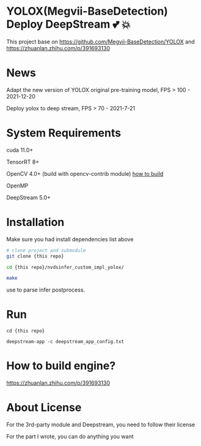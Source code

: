 <!--

 * @Description: YOLOX Deepstream
 * @Author: nanmi
 * @Date: 2021-07-21 16:23:35
 * @LastEditTime: 2021-07-21 16:23:35
 * @LastEditors: nanmi
 * @GitHub:github.com/nanmi
   -->

# YOLOX(Megvii-BaseDetection) Deploy DeepStream :two_hearts: :collision:

This project base on https://github.com/Megvii-BaseDetection/YOLOX  and https://zhuanlan.zhihu.com/p/391693130


# News

Adapt the new version of YOLOX original pre-training model, FPS > 100 - 2021-12-20

Deploy yolox to deep stream, FPS > 70 - 2021-7-21

# System Requirements

cuda 11.0+

TensorRT 8+

OpenCV 4.0+ (build with opencv-contrib module) [how to build](https://gist.github.com/nanmi/c5cc1753ed98d7e3482031fc379a3f3d#%E6%BA%90%E7%A0%81%E7%BC%96%E8%AF%91gpu%E7%89%88opencv)

OpenMP

DeepStream 5.0+

# Installation

Make sure you had install dependencies list above

```bash
# clone project and submodule
git clone {this repo}

cd {this repo}/nvdsinfer_custom_impl_yolox/

make
```

use to parse infer postprocess.

# Run

```shell
cd {this repo}

deepstream-app -c deepstream_app_config.txt
```

# How to build engine?

https://zhuanlan.zhihu.com/p/391693130

# About License

For the 3rd-party module and Deepstream, you need to follow their license

For the part I wrote, you can do anything you want

